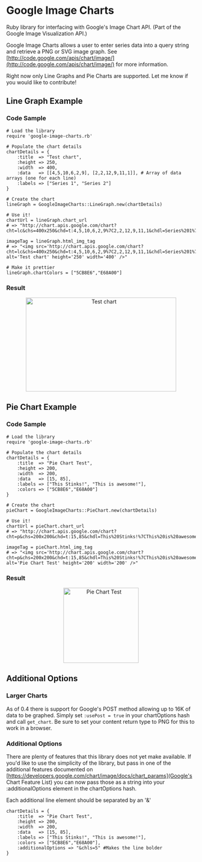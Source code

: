 # Google Image Charts

Ruby library for interfacing with Google's Image Chart API. (Part of the Google Image Visualization API.)

Google Image Charts allows a user to enter series data into a query string and retrieve a PNG or SVG image graph. See [http://code.google.com/apis/chart/image/](http://code.google.com/apis/chart/image/) for more information.

Right now only Line Graphs and Pie Charts are supported. Let me know if you would like to contribute!

## Line Graph Example
### Code Sample
	# Load the library
	require 'google-image-charts.rb'
	
	# Populate the chart details
	chartDetails = {
		:title 	=> "Test chart",
		:height => 250,
		:width 	=> 400,
		:data	=> [[4,5,10,6,2,9], [2,2,12,9,11,1]], # Array of data arrays (one for each line)
		:labels	=> ["Series 1", "Series 2"]
	}
	
	# Create the chart
	lineGraph = GoogleImageCharts::LineGraph.new(chartDetails)
	
	# Use it!
	chartUrl = lineGraph.chart_url
	# => "http://chart.apis.google.com/chart?cht=lc&chs=400x250&chd=t:4,5,10,6,2,9%7C2,2,12,9,11,1&chdl=Series%201%7CSeries%202&chdlp=b&chtt=Test%20chart&chco=a&chds=a&chxt=x,y"
	
	imageTag = lineGraph.html_img_tag
	# => "<img src='http://chart.apis.google.com/chart?cht=lc&chs=400x250&chd=t:4,5,10,6,2,9%7C2,2,12,9,11,1&chdl=Series%201%7CSeries%202&chdlp=b&chtt=Test%20chart&chco=a&chds=a&chxt=x,ycht=lc&chs=400x250&chd=t:4,5,10,6,2,9%7C2,2,12,9,11,1&chdl=Series%201%7CSeries%202&chdlp=b&chtt=Test%20chart&chco=a&chds=a&chxt=x,y' alt='Test chart' height='250' width='400' />"
	
	# Make it prettier
	lineGraph.chartColors = ["5CB8E6","E68A00"]

### Result
<div align="center"><img src='http://chart.apis.google.com/chart?cht=lc&chs=400x250&chd=t:4,5,10,6,2,9%7C2,2,12,9,11,1&chdl=Series%201%7CSeries%202&chdlp=b&chtt=Test%20chart&chco=a&chds=a&chxt=x,ycht=lc&chs=400x250&chd=t:4,5,10,6,2,9%7C2,2,12,9,11,1&chdl=Series%201%7CSeries%202&chdlp=b&chtt=Test%20chart&chco=5CB8E6,E68A00&chds=a&chxt=x,y' alt='Test chart' height='250' width='400' /></div>

## Pie Chart Example
### Code Sample
	# Load the library
	require 'google-image-charts.rb'
	
	# Populate the chart details
	chartDetails = {
		:title 	=> "Pie Chart Test",
		:height => 200,
		:width 	=> 200,
		:data	=> [15, 85], 
		:labels	=> ["This Stinks!", "This is awesome!"],
		:colors => ["5CB8E6","E68A00"]
	}
	
	# Create the chart
	pieChart = GoogleImageCharts::PieChart.new(chartDetails)
	
	# Use it!
	chartUrl = pieChart.chart_url
	# => "http://chart.apis.google.com/chart?cht=p&chs=200x200&chd=t:15,85&chdl=This%20Stinks!%7CThis%20is%20awesome!&chdlp=b&chtt=Pie%20Chart%20Test&chco=5CB8E6,E68A00&chds=a"
	
	imageTag = pieChart.html_img_tag
	# => "<img src='http://chart.apis.google.com/chart?cht=p&chs=200x200&chd=t:15,85&chdl=This%20Stinks!%7CThis%20is%20awesome!&chdlp=b&chtt=Pie%20Chart%20Test&chco=5CB8E6,E68A00&chds=acht=p&chs=200x200&chd=t:15,85&chdl=This%20Stinks!%7CThis%20is%20awesome!&chdlp=b&chtt=Pie%20Chart%20Test&chco=5CB8E6,E68A00&chds=a' alt='Pie Chart Test' height='200' width='200' />"

### Result
<div align="center"><img src='http://chart.apis.google.com/chart?cht=p&chs=200x200&chd=t:15,85&chdl=This%20Stinks!%7CThis%20is%20awesome!&chdlp=b&chtt=Pie%20Chart%20Test&chco=5CB8E6,E68A00&chds=acht=p&chs=200x200&chd=t:15,85&chdl=This%20Stinks!%7CThis%20is%20awesome!&chdlp=b&chtt=Pie%20Chart%20Test&chco=5CB8E6,E68A00&chds=a' alt='Pie Chart Test' height='200' width='200' /></div>

## Additional Options

### Larger Charts
As of 0.4 there is support for Google's POST method allowing up to 16K of data to be graphed. Simply set `:usePost = true` in your chartOptions hash and call `get_chart`. Be sure to set your content return type to PNG for this to work in a browser.

### Additional Options
There are plenty of features that this library does not yet make available. If you'd like to use the simplicity of the library, but pass in one of the additional features documented on [https://developers.google.com/chart/image/docs/chart_params](Google's Chart Feature List) you can now pass those as a string into your :additionalOptions element in the chartOptions hash.

Each additional line element should be separated by an '&'

	chartDetails = {
		:title 	=> "Pie Chart Test",
		:height => 200,
		:width 	=> 200,
		:data	=> [15, 85], 
		:labels	=> ["This Stinks!", "This is awesome!"],
		:colors => ["5CB8E6","E68A00"],
		:additionalOptions => "&chls=5" #Makes the line bolder
	}
   